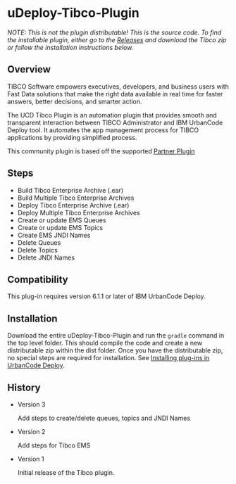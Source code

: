 # uDeploy-Tibco-Plugin


*NOTE: This is not the plugin distributable! This is the source code. To find the
installable plugin, either go to the [Releases](https://github.com/IBM-UrbanCode/uDeploy-Tibco-Plugin/releases)
and download the Tibco zip or follow the installation instructions below.*

## Overview

TIBCO Software empowers executives, developers, and business users with Fast Data solutions that make the right data available in real time for faster answers, better decisions, and smarter action.

The UCD Tibco Plugin is an automation plugin that provides smooth and transparent interaction between TIBCO Administrator and IBM UrbanCode Deploy tool. It automates the app management process for TIBCO applications by providing simplified process.

This community plugin is based off the supported [Partner Plugin](https://developer.ibm.com/urbancode/plugin/tibco/)

## Steps

* Build Tibco Enterprise Archive (.ear)
* Build Multiple Tibco Enterprise Archives
* Deploy Tibco Enterprise Archive (.ear)
* Deploy Multiple Tibco Enterprise Archives
* Create or update EMS Queues
* Create or update EMS Topics
* Create EMS JNDI Names
* Delete Queues
* Delete Topics
* Delete JNDI Names

## Compatibility
This plug-in requires version 6.1.1 or later of IBM UrbanCode Deploy.

## Installation
Download the entire uDeploy-Tibco-Plugin and run the `gradle` command in the top level folder.
This should compile the code and create a new distributable zip within the dist folder.
Once you have the distributable zip, no special steps are required for installation.
See [Installing plug-ins in UrbanCode Deploy](https://developer.ibm.com/urbancode/docs/installing-plugins-ucd/#ucd).

## History
* Version 3

    Add steps to create/delete queues, topics and JNDI Names

* Version 2

    Add steps for Tibco EMS

* Version 1

    Initial release of the Tibco plugin.